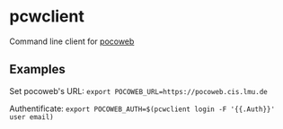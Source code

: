 # pcwclient

Command line client for [pocoweb](http://github.com/cisocrgroup/pocoweb)

## Examples
Set pocoweb's URL: `export POCOWEB_URL=https://pocoweb.cis.lmu.de`

Authentificate: `export POCOWEB_AUTH=$(pcwclient login -F '{{.Auth}}' user email)`